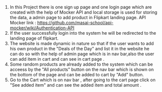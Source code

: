 1. In this Project there is one sign up page and one login page which are created with the help of Mocker API and local storage is used for storing the data, a admin page to add product in Flipkart landing page.
API Mocker link : https://github.com/masai-school/api-mocker/wiki/Authentication-API
2. If the user successfully login into the system he will be redirected to the landing page of flipkart.
3. The website is made dynamic in nature so that if the user wants to add his own product  in the "Deals of the Day" and list it in the website he can do so with the help of admin page which is in nav bar,also the user can add item in cart and can see in cart page .
4. Some random products are already added to the system which can be acceess by the "All products" button on the nav bar which is shown on the bottom of the page and can be added to cart by "Add" button.
5. Go to the Cart which is on nav bar , after going to the cart page click on "See added item" and can see the added item and total amount .
